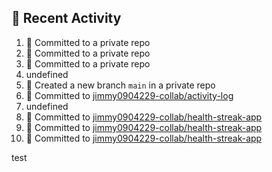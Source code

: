 ## 📌 Recent Activity
<!--START_SECTION:activity-->
1. 📝 Committed to a private repo
2. 📝 Committed to a private repo
3. 📝 Committed to a private repo
4. undefined
5. 🎉 Created a new branch `main` in a private repo
6. 📝 Committed to [jimmy0904229-collab/activity-log](https://github.com/jimmy0904229-collab/activity-log/commit/f8a6c64280e1922a4163bf3f56a37f3027d43800)
7. undefined
8. 📝 Committed to [jimmy0904229-collab/health-streak-app](https://github.com/jimmy0904229-collab/health-streak-app/commit/182f56ca78f8b6150315559f1e3ae5928db6f960)
9. 📝 Committed to [jimmy0904229-collab/health-streak-app](https://github.com/jimmy0904229-collab/health-streak-app/commit/2e5e9e4b7211c820c2295b729ff21b8be7a734c8)
10. 📝 Committed to [jimmy0904229-collab/health-streak-app](https://github.com/jimmy0904229-collab/health-streak-app/commit/d586affecef97e172c62272d706480d2379644da)
<!--END_SECTION:activity-->
test
